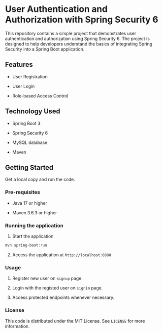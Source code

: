 # User Authentication and Authorization with Spring Security 6

This repository contains a simple project that demonstrates user authentication and authorization using Spring Security 6. The project is designed to help developers understand the basics of integrating Spring Security into a Spring Boot application.

## Features

* User Registration

* User Login

* Role-based Access Control

## Technology Used

* Spring Boot 3

* Spring Security 6

* MySQL database

* Maven

## Getting Started

Get a local copy and run the code. 

### Pre-requisites

* Java 17 or higher

* Maven 3.6.3 or higher

### Running the application

1. Start the application 

```sh
mvn spring-boot:run
```

2. Access the application at `http://localhost:8080`

### Usage

1. Register new user on `signup` page. 

2. Login with the registed user on `signin` page. 

3. Access protected endpoints whenever necessary. 

### License

This code is distributed under the MIT License. See `LICENSE` for more information.

 


